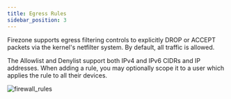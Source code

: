 ```yaml
---
title: Egress Rules
sidebar_position: 3
---
```


Firezone supports egress filtering controls to explicitly DROP or ACCEPT packets
via the kernel's netfilter system. By default, all traffic is allowed.

The Allowlist and Denylist support both IPv4 and IPv6 CIDRs and IP addresses.
When adding a rule, you may optionally scope it to a user which applies the
rule to all their devices.

![firewall_rules](https://user-images.githubusercontent.com/69542737/177389239-6258b592-56ff-4825-b4be-df09f919c327.png)

